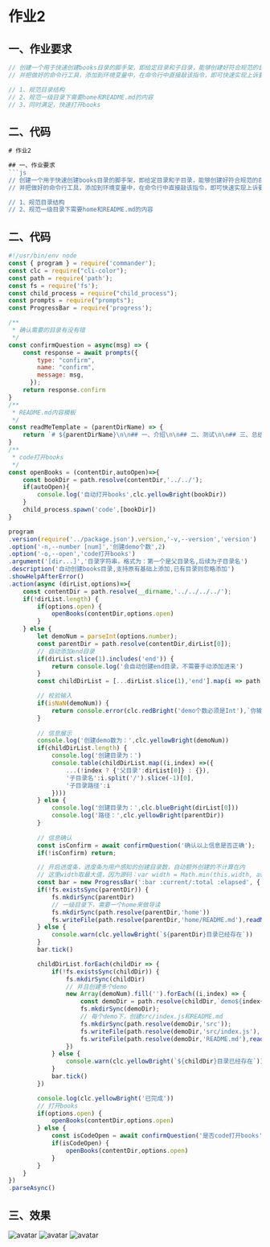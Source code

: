 # 作业2

## 一、作业要求
```js
// 创建一个用于快速创建books目录的脚手架，即给定目录和子目录，能够创建好符合规范的目录结构
// 并把做好的命令行工具，添加到环境变量中，在命令行中直接敲该指令，即可快速实现上诉要求

// 1、规范目录结构
// 2、规范一级目录下需要home和README.md的内容
// 3、同时满足，快速打开books
```

## 二、代码
```js
# 作业2

## 一、作业要求
```js
// 创建一个用于快速创建books目录的脚手架，即给定目录和子目录，能够创建好符合规范的目录结构
// 并把做好的命令行工具，添加到环境变量中，在命令行中直接敲该指令，即可快速实现上诉要求

// 1、规范目录结构
// 2、规范一级目录下需要home和README.md的内容
```

## 二、代码
```js
#!/usr/bin/env node
const { program } = require('commander');
const clc = require("cli-color");
const path = require('path');
const fs = require('fs');
const child_process = require("child_process");
const prompts = require("prompts");
const ProgressBar = require('progress');

/**
 * 确认需要的目录有没有错
 */
const confirmQuestion = async(msg) => {
    const response = await prompts({
        type: "confirm",
        name: "confirm",
        message: msg,
      });
    return response.confirm
}
/**
 * README.md内容模板
 */
const readMeTemplate = (parentDirName) => {
    return `# ${parentDirName}\n\n## 一、介绍\n\n## 二、测试\n\n## 三、总结`
}
/**
 * code打开books
 */
const openBooks = (contentDir,autoOpen)=>{
    const bookDir = path.resolve(contentDir,'../../');
    if(autoOpen){
        console.log('自动打开books',clc.yellowBright(bookDir))
    }
    child_process.spawn('code',[bookDir])
}

program
.version(require('../package.json').version,'-v,--version','version')
.option('-n,--number [num]','创建demo个数',2)
.option('-o,--open','code打开books')
.argument('[dir...]','目录字符串，格式为：第一个是父目录名,后续为子目录名')
.description('自动创建books目录,支持原有基础上添加,已有目录则忽略添加')
.showHelpAfterError()
.action(async (dirList,options)=>{
    const contentDir = path.resolve(__dirname,'../../../../');
    if(!dirList.length) {
        if(options.open) {
            openBooks(contentDir,options.open)
        }
    } else {
        let demoNum = parseInt(options.number);
        const parentDir = path.resolve(contentDir,dirList[0]);
        // 自动添加end目录
        if(dirList.slice(1).includes('end')) {
            return console.log('会自动创建end目录，不需要手动添加进来')
        }
        const childDirList = [...dirList.slice(1),'end'].map(i => path.resolve(parentDir,i));

        // 校验输入
        if(isNaN(demoNum)) {
            return console.error(clc.redBright('demo个数必须是Int'),`你输入的是${options.number}`);
        }
        
        // 信息展示
        console.log('创建demo数为：',clc.yellowBright(demoNum))
        if(childDirList.length) {
            console.log('创建目录为：')
            console.table(childDirList.map((i,index) =>({
                ...(!index ? {'父目录':dirList[0]} : {}),
                '子目录名':i.split('/').slice(-1)[0],
                '子目录路径':i
            })))
        } else {
            console.log('创建目录为：',clc.blueBright(dirList[0]))
            console.log('路径：',clc.yellowBright(parentDir))
        }
        
        // 信息确认
        const isConfirm = await confirmQuestion('确认以上信息是否正确');
        if(!isConfirm) return;

        // 开启进度条，进度条为用户感知的创建目录数，自动额外创建的不计算在内
        // 这里width取最大值，因为源码：var width = Math.min(this.width, availableSpace);
        const bar = new ProgressBar(':bar :current/:total :elapsed', { total: dirList.length,width:10000,complete:'*' });
        if(!fs.existsSync(parentDir)) {
            fs.mkdirSync(parentDir)
            // 一级目录下，需要一个home来做导读
            fs.mkdirSync(path.resolve(parentDir,'home'))
            fs.writeFile(path.resolve(parentDir,'home/README.md'),readMeTemplate(`home`),()=>{});
        } else {
            console.warn(clc.yellowBright(`${parentDir}目录已经存在`))
        }
        bar.tick()

        childDirList.forEach(childDir => {
            if(!fs.existsSync(childDir)) {
                fs.mkdirSync(childDir)
                // 并且创建多个demo
                new Array(demoNum).fill('').forEach((i,index) => {
                    const demoDir = path.resolve(childDir,`demo${index+1}`);
                    fs.mkdirSync(demoDir);
                    // 每个demo下，创建src/index.js和README.md
                    fs.mkdirSync(path.resolve(demoDir,'src'));
                    fs.writeFile(path.resolve(demoDir,'src/index.js'),'',()=>{})
                    fs.writeFile(path.resolve(demoDir,'README.md'),readMeTemplate(`demo${index+1}`),()=>{});
                })
            } else {
                console.warn(clc.yellowBright(`${childDir}目录已经存在`))
            }
            bar.tick()
        })

        console.log(clc.yellowBright('已完成'))
        // 打开books
        if(options.open) {
            openBooks(contentDir,options.open)
        } else {
            const isCodeOpen = await confirmQuestion('是否code打开books');
            if(isCodeOpen) {
                openBooks(contentDir,options.open)
            }
        }
    }
})
.parseAsync()

```

## 三、效果
![avatar](command_demo2_1.png)
![avatar](command_demo2_2.png)
![avatar](command_demo2_3.png)